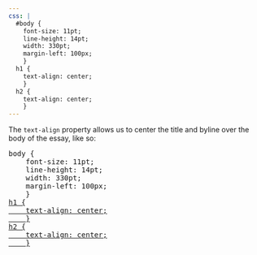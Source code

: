 ```yaml
---
css: |
  #body {
    font-size: 11pt;
    line-height: 14pt;
    width: 330pt;
    margin-left: 100px;
    }
  h1 {
    text-align: center;
    }
  h2 {
    text-align: center;
    }
---
```


<p>The <code>text-align</code> property allows us to center the title and byline over the body of the essay, like so:</p>

<pre>
body {
	font-size: 11pt;
	line-height: 14pt;
	width: 330pt;
	margin-left: 100px;
	}
<ins>h1 {
	text-align: center;
	}
h2 {
	text-align: center;
	}</ins>
</pre>
